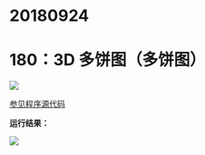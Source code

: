 # 20180924

# 180：3D 多饼图（多饼图）

<img src="http://image.renkaigis.com/keepcoding/2018092401.png">

<a href="https://github.com/renkaigis/KeepCoding/tree/master/2018/09/24" target="_blank">参见程序源代码</a>

**运行结果：**

<img src="http://image.renkaigis.com/keepcoding/2018092402.png">